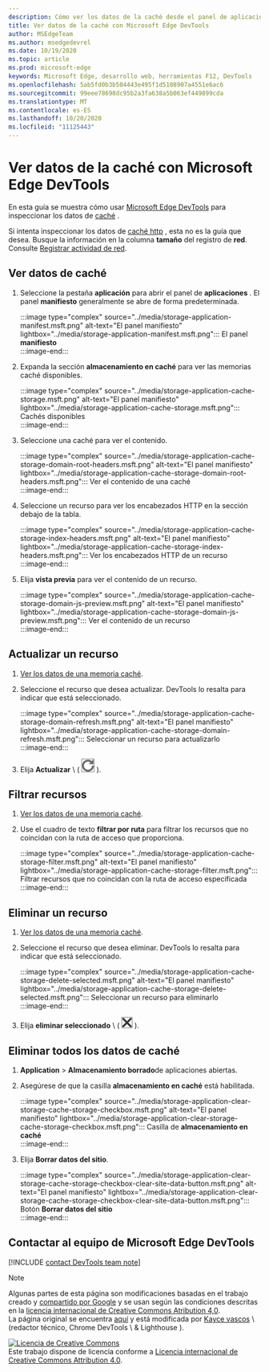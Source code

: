 ```yaml
---
description: Cómo ver los datos de la caché desde el panel de aplicaciones de Microsoft Edge DevTools.
title: Ver datos de la caché con Microsoft Edge DevTools
author: MSEdgeTeam
ms.author: msedgedevrel
ms.date: 10/19/2020
ms.topic: article
ms.prod: microsoft-edge
keywords: Microsoft Edge, desarrollo web, herramientas F12, DevTools
ms.openlocfilehash: 5ab5fd0b3b504443e495f1d5108907a4551e6ac6
ms.sourcegitcommit: 99eee78698dc95b2a3fa638a5b063ef449899cda
ms.translationtype: MT
ms.contentlocale: es-ES
ms.lasthandoff: 10/20/2020
ms.locfileid: "11125443"
---
```

<!-- Copyright Kayce Basques 

   Licensed under the Apache License, Version 2.0 (the "License");
   you may not use this file except in compliance with the License.
   You may obtain a copy of the License at

       https://www.apache.org/licenses/LICENSE-2.0

   Unless required by applicable law or agreed to in writing, software
   distributed under the License is distributed on an "AS IS" BASIS,
   WITHOUT WARRANTIES OR CONDITIONS OF ANY KIND, either express or implied.
   See the License for the specific language governing permissions and
   limitations under the License.  -->

# Ver datos de la caché con Microsoft Edge DevTools  

En esta guía se muestra cómo usar [Microsoft Edge DevTools][MicrosoftEdgeDevTools] para inspeccionar los datos de [caché][MDNCache] .  

Si intenta inspeccionar los datos de [caché http][MDNHTTPCaching] , esta no es la guía que desea.  Busque la información en la columna **tamaño** del registro de **red**.  Consulte [Registrar actividad de red][DevtoolsNetworkLogActivity].  

## Ver datos de caché  

1.  Seleccione la pestaña **aplicación** para abrir el panel de **aplicaciones** .  El panel **manifiesto** generalmente se abre de forma predeterminada.  
    
    :::image type="complex" source="../media/storage-application-manifest.msft.png" alt-text="El panel manifiesto" lightbox="../media/storage-application-manifest.msft.png":::
       El panel **manifiesto**  
    :::image-end:::  
    
1.  Expanda la sección **almacenamiento en caché** para ver las memorias caché disponibles.  
    
    :::image type="complex" source="../media/storage-application-cache-storage.msft.png" alt-text="El panel manifiesto" lightbox="../media/storage-application-cache-storage.msft.png":::
       Cachés disponibles  
    :::image-end:::  
    
1.  Seleccione una caché para ver el contenido.  
    
    :::image type="complex" source="../media/storage-application-cache-storage-domain-root-headers.msft.png" alt-text="El panel manifiesto" lightbox="../media/storage-application-cache-storage-domain-root-headers.msft.png":::
       Ver el contenido de una caché  
    :::image-end:::  
    
1.  Seleccione un recurso para ver los encabezados HTTP en la sección debajo de la tabla.  
    
    :::image type="complex" source="../media/storage-application-cache-storage-index-headers.msft.png" alt-text="El panel manifiesto" lightbox="../media/storage-application-cache-storage-index-headers.msft.png":::
       Ver los encabezados HTTP de un recurso  
    :::image-end:::  
    
1.  Elija **vista previa** para ver el contenido de un recurso.  
    
    :::image type="complex" source="../media/storage-application-cache-storage-domain-js-preview.msft.png" alt-text="El panel manifiesto" lightbox="../media/storage-application-cache-storage-domain-js-preview.msft.png":::
       Ver el contenido de un recurso  
    :::image-end:::  
    
## Actualizar un recurso  

1.  [Ver los datos de una memoria caché](#view-cache-data).  
1.  Seleccione el recurso que desea actualizar.  DevTools lo resalta para indicar que está seleccionado.  
    
    :::image type="complex" source="../media/storage-application-cache-storage-domain-refresh.msft.png" alt-text="El panel manifiesto" lightbox="../media/storage-application-cache-storage-domain-refresh.msft.png":::
       Seleccionar un recurso para actualizarlo  
    :::image-end:::  
    
1.  Elija **Actualizar** \ ( ![ actualizar ][ImageRefreshIcon] \).  
    
## Filtrar recursos  

1.  [Ver los datos de una memoria caché](#view-cache-data).  
1.  Use el cuadro de texto **filtrar por ruta** para filtrar los recursos que no coincidan con la ruta de acceso que proporciona.  
    
    :::image type="complex" source="../media/storage-application-cache-storage-filter.msft.png" alt-text="El panel manifiesto" lightbox="../media/storage-application-cache-storage-filter.msft.png":::
       Filtrar recursos que no coincidan con la ruta de acceso especificada  
    :::image-end:::  
    
## Eliminar un recurso  

1.  [Ver los datos de una memoria caché](#view-cache-data).  
1.  Seleccione el recurso que desea eliminar.  DevTools lo resalta para indicar que está seleccionado.  
    
    :::image type="complex" source="../media/storage-application-cache-storage-delete-selected.msft.png" alt-text="El panel manifiesto" lightbox="../media/storage-application-cache-storage-delete-selected.msft.png":::
       Seleccionar un recurso para eliminarlo  
    :::image-end:::  
    
1.  Elija **eliminar seleccionado** \ ( ![ eliminar seleccionado ][ImageDeleteIcon] \).  
    
## Eliminar todos los datos de caché  

1.  **Application**  >  **Almacenamiento borrado**de aplicaciones abiertas.  
1.  Asegúrese de que la casilla **almacenamiento en caché** está habilitada.  
    
    :::image type="complex" source="../media/storage-application-clear-storage-cache-storage-checkbox.msft.png" alt-text="El panel manifiesto" lightbox="../media/storage-application-clear-storage-cache-storage-checkbox.msft.png":::
       Casilla de **almacenamiento en caché**  
    :::image-end:::  
    
1.  Elija **Borrar datos del sitio**.  
    
    :::image type="complex" source="../media/storage-application-clear-storage-cache-storage-checkbox-clear-site-data-button.msft.png" alt-text="El panel manifiesto" lightbox="../media/storage-application-clear-storage-cache-storage-checkbox-clear-site-data-button.msft.png":::
       Botón **Borrar datos del sitio**  
    :::image-end:::  
    
## Contactar al equipo de Microsoft Edge DevTools  

[!INCLUDE [contact DevTools team note](../includes/contact-devtools-team-note.md)]  

<!-- image links -->  

[ImageDeleteIcon]: ../media/delete-icon.msft.png  
[ImageRefreshIcon]: ../media/refresh-icon.msft.png  

<!-- links -->  

[MicrosoftEdgeDevTools]: ../../devtools-guide-chromium.md "Herramientas para desarrolladores de Microsoft Edge (cromo) | Microsoft docs"  
[DevtoolsNetworkLogActivity]: ../network/index.md#log-network-activity  "Registrar actividad de red | Microsoft docs"  

[MDNCache]: https://developer.mozilla.org/docs/Web/API/Cache "Caché | MDN"  
[MDNHTTPCaching]: https://developer.mozilla.org/docs/Web/HTTP/Caching "Almacenamiento en caché de HTTP | MDN"  

> [!NOTE]
> Algunas partes de esta página son modificaciones basadas en el trabajo creado y [compartido por Google][GoogleSitePolicies] y se usan según las condiciones descritas en la [licencia internacional de Creative Commons Atribution 4,0][CCA4IL].  
> La página original se encuentra [aquí](https://developers.google.com/web/tools/chrome-devtools/storage/cache) y está modificada por [Kayce vascos][KayceBasques] \ (redactor técnico, Chrome DevTools \ & Lighthouse \).  

[![Licencia de Creative Commons][CCby4Image]][CCA4IL]  
Este trabajo dispone de licencia conforme a [Licencia internacional de Creative Commons Attribution 4.0][CCA4IL].  

[CCA4IL]: https://creativecommons.org/licenses/by/4.0  
[CCby4Image]: https://i.creativecommons.org/l/by/4.0/88x31.png  
[GoogleSitePolicies]: https://developers.google.com/terms/site-policies  
[KayceBasques]: https://developers.google.com/web/resources/contributors/kaycebasques  
